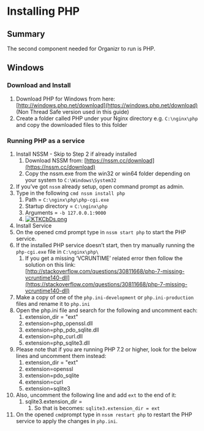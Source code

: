 # Installing PHP

## Summary

The second component needed for Organizr to run is PHP.

## Windows

### Download and Install

1. Download PHP for Windows from here: [http://windows.php.net/download](https://windows.php.net/download) \(Non Thread Safe version used in this guide\)
2. Create a folder called PHP under your Nginx directory e.g. `C:\nginx\php` and copy the downloaded files to this folder

### Running PHP as a service

1. Install NSSM - Skip to Step 2 if already installed
   1. Download NSSM from: [https://nssm.cc/download](https://nssm.cc/download)
   2. Copy the nssm.exe from the win32 or win64 folder depending on your system to `C:\Windows\System32`
2. If you’ve got `nssm` already setup, open command prompt as admin.
3. Type in the following `cmd nssm install php`
   1. Path = `C:\nginx\php\php-cgi.exe`
   2. Startup directory = `C:\nginx\php`
   3. Arguments = `-b 127.0.0.1:9000`
   4. [![KTKCbDs.png](https://docs.organizr.app/uploads/images/gallery/2019-03-Mar/scaled-840-0/xfSrbjTdRSCDSkSi-KTKCbDs.png)](https://docs.organizr.app/uploads/images/gallery/2019-03-Mar/xfSrbjTdRSCDSkSi-KTKCbDs.png)
4. Install Service
5. On the opened cmd prompt type in `nssm start php` to start the PHP service.
6. If the installed PHP service doesn’t start, then try manually running the `php-cgi.exe` file in `C:\nginx\php\` 
   1.  If you get a missing ‘VCRUNTIME’ related error then follow the solution on this link: [http://stackoverflow.com/questions/30811668/php-7-missing-vcruntime140-dll](https://stackoverflow.com/questions/30811668/php-7-missing-vcruntime140-dll)
7. Make a copy of one of the `php.ini-development` or `php.ini-production` files and rename it to `php.ini`
8. Open the php.ini file and search for the following and uncomment each:
   1. extension\_dir = "ext"
   2. extension=php\_openssl.dll
   3. extension=php\_pdo\_sqlite.dll
   4. extension=php\_curl.dll
   5. extension=php\_sqlite3.dll
9. Please note that if you are running PHP 7.2 or higher, look for the below lines and uncomment them instead:
   1. extension\_dir = "ext"
   2. extension=openssl
   3. extension=pdo\_sqlite
   4. extension=curl
   5. extension=sqlite3
10. Also, uncomment the following line and add `ext` to the end of it:
    1. sqlite3.extension\_dir =
       1. So that is becomes: `sqlite3.extension_dir = ext`
11. On the opened `cmd`prompt type in `nssm restart php` to restart the PHP service to apply the changes in `php.ini`.





